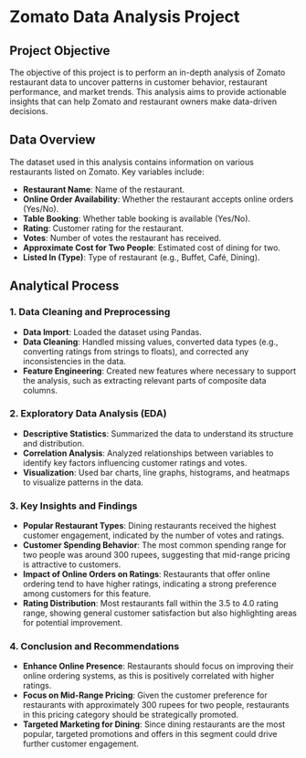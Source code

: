 
# Zomato Data Analysis Project

## Project Objective

The objective of this project is to perform an in-depth analysis of Zomato restaurant data to uncover patterns in customer behavior, restaurant performance, and market trends. This analysis aims to provide actionable insights that can help Zomato and restaurant owners make data-driven decisions.


## Data Overview

The dataset used in this analysis contains information on various restaurants listed on Zomato. Key variables include:
- **Restaurant Name**: Name of the restaurant.
- **Online Order Availability**: Whether the restaurant accepts online orders (Yes/No).
- **Table Booking**: Whether table booking is available (Yes/No).
- **Rating**: Customer rating for the restaurant.
- **Votes**: Number of votes the restaurant has received.
- **Approximate Cost for Two People**: Estimated cost of dining for two.
- **Listed In (Type)**: Type of restaurant (e.g., Buffet, Café, Dining).

## Analytical Process

### 1. **Data Cleaning and Preprocessing**
   - **Data Import**: Loaded the dataset using Pandas.
   - **Data Cleaning**: Handled missing values, converted data types (e.g., converting ratings from strings to floats), and corrected any inconsistencies in the data.
   - **Feature Engineering**: Created new features where necessary to support the analysis, such as extracting relevant parts of composite data columns.

### 2. **Exploratory Data Analysis (EDA)**
   - **Descriptive Statistics**: Summarized the data to understand its structure and distribution.
   - **Correlation Analysis**: Analyzed relationships between variables to identify key factors influencing customer ratings and votes.
   - **Visualization**: Used bar charts, line graphs, histograms, and heatmaps to visualize patterns in the data.

### 3. **Key Insights and Findings**
   - **Popular Restaurant Types**: Dining restaurants received the highest customer engagement, indicated by the number of votes and ratings.
   - **Customer Spending Behavior**: The most common spending range for two people was around 300 rupees, suggesting that mid-range pricing is attractive to customers.
   - **Impact of Online Orders on Ratings**: Restaurants that offer online ordering tend to have higher ratings, indicating a strong preference among customers for this feature.
   - **Rating Distribution**: Most restaurants fall within the 3.5 to 4.0 rating range, showing general customer satisfaction but also highlighting areas for potential improvement.

### 4. **Conclusion and Recommendations**
   - **Enhance Online Presence**: Restaurants should focus on improving their online ordering systems, as this is positively correlated with higher ratings.
   - **Focus on Mid-Range Pricing**: Given the customer preference for restaurants with approximately 300 rupees for two people, restaurants in this pricing category should be strategically promoted.
   - **Targeted Marketing for Dining**: Since dining restaurants are the most popular, targeted promotions and offers in this segment could drive further customer engagement.

